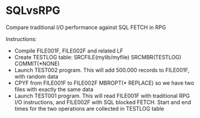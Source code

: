 # SQLvsRPG
Compare traditional I/O performance against SQL FETCH in RPG

Instructions:
- Compile FILE001F, FILE002F and related LF 
- Create TESTLOG table: SRCFILE(mylib/myfile) SRCMBR(TESTLOG) COMMIT(*NONE)  
- Launch TEST002 program. This will add 500.000 records to FILE001F, with random data
- CPYF from FILE001F to FILE002F MBROPT(* REPLACE) so we have two files with exactly the same data
- Launch TEST001 program. This will read FILE001F with traditional RPG I/O instructions, and FILE002F with SQL blocked FETCH. Start and end times for the two operations are collected in TESTLOG table

